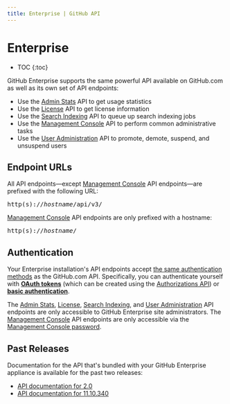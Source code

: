 ```yaml
---
title: Enterprise | GitHub API
---
```


# Enterprise

* TOC
{:toc}

GitHub Enterprise supports the same powerful API available on GitHub.com as well as its own set of API endpoints:

- Use the [Admin Stats][] API to get usage statistics
- Use the [License][] API to get license information
- Use the [Search Indexing][] API to queue up search indexing jobs
- Use the [Management Console][] API to perform common administrative tasks
- Use the [User Administration][] API to promote, demote, suspend, and unsuspend users

## Endpoint URLs

All API endpoints—except [Management Console][] API endpoints—are prefixed with the following URL:

<pre class="terminal">
http(s)://<em>hostname</em>/api/v3/
</pre>

[Management Console][] API endpoints are only prefixed with a hostname:

<pre class="terminal">
http(s)://<em>hostname</em>/
</pre>

## Authentication

Your Enterprise installation's API endpoints accept [the same authentication methods](http://developer.github.com/v3/#authentication) as the GitHub.com API. Specifically, you can authenticate yourself with **[OAuth tokens][]** (which can be created using the [Authorizations API][]) or **[basic authentication][]**.

The [Admin Stats][], [License][], [Search Indexing][], and [User Administration][] API endpoints are only accessible to GitHub Enterprise site administrators. The [Management Console][] API endpoints are only accessible via the [Management Console password][].

[Authorizations API]: /v3/oauth_authorizations/#create-a-new-authorization
[OAuth tokens]: /v3/oauth/
[basic authentication]: /v3/#basic-authentication
[Admin Stats]: admin_stats/
[License]: license/
[Search Indexing]: search_indexing/
[Management Console]: management_console/
[User Administration]: /v3/users/administration/
[Management Console password]: https://help.github.com/enterprise/2.0/admin/articles/accessing-the-management-console/

## Past Releases

Documentation for the API that's bundled with your GitHub Enterprise appliance is available for the past two releases:

* [API documentation for 2.0](https://developer.github.com/enterprise/2.0/)
* [API documentation for 11.10.340](https://developer.github.com/enterprise/11.10.340/)
